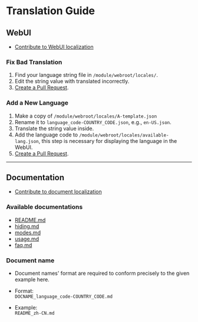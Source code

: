 # Translation Guide

## WebUI
- [Contribute to WebUI localization](https://github.com/bindhosts/bindhosts/new/master/module/webroot/locales)
### Fix Bad Translation

1. Find your language string file in `/module/webroot/locales/`.
2. Edit the string value with translated incorrectly.
3. [Create a Pull Request](https://github.com/bindhosts/bindhosts/pulls).

### Add a New Language

1. Make a copy of `/module/webroot/locales/A-template.json`
2. Rename it to `language_code-COUNTRY_CODE.json`, e.g., `en-US.json`.
3. Translate the string value inside.
4. Add the language code to `/module/webroot/locales/available-lang.json`, this step is necessary for displaying the language in the WebUI.
5. [Create a Pull Request](https://github.com/bindhosts/bindhosts/pulls).

---

## Documentation
- [Contribute to document localization](https://github.com/bindhosts/bindhosts/new/master/Documentation)
### Available documentations
- [README.md](https://github.com/bindhosts/bindhosts/blob/master/README.md)
- [hiding.md](https://github.com/bindhosts/bindhosts/blob/master/Documentation/hiding.md)
- [modes.md](https://github.com/bindhosts/bindhosts/blob/master/Documentation/modes.md)
- [usage.md](https://github.com/bindhosts/bindhosts/blob/master/Documentation/usage.md)
- [faq.md](https://github.com/bindhosts/bindhosts/blob/master/Documentation/faq.md)

### Document name 
- Document names' format are required to conform precisely to the given example here.
- Format: <br>`DOCNAME_language_code-COUNTRY_CODE.md`

- Example: <br>`README_zh-CN.md`
